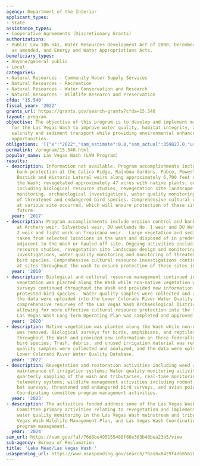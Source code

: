 ```yaml
---
agency: Department of the Interior
applicant_types:
- State
assistance_types:
- Cooperative Agreements (Discretionary Grants)
authorizations:
- Public Law 106-541, Water Resources Development Act of 2000, December 11, 2000;
  as amended, and Energy and Water Appropriations Acts.
beneficiary_types:
- Anyone/general public
- Local
categories:
- Natural Resources - Community Water Supply Services
- Natural Resources - Recreation
- Natural Resources - Water Conservation and Research
- Natural Resources - Wildlife Research and Preservation
cfda: '15.540'
fiscal_year: '2022'
grants_url: https://grants.gov/search-grants?cfda=15.540
layout: program
objective: The objective of this program is to develop and implement management strategies
  for the Las Vegas Wash to improve water quality, habitat integrity, and reduce the
  salinity and sediment transport while providing environmental enhancement and recreational
  opportunities.
obligations: '[{"x":"2022","sam_estimate":0.0,"sam_actual":359827.0,"usa_spending_actual":3399827.0},{"x":"2023","sam_estimate":0.0,"sam_actual":6300000.0,"usa_spending_actual":6255000.0},{"x":"2024","sam_estimate":350000.0,"sam_actual":0.0,"usa_spending_actual":3850000.0}]'
permalink: /program/15.540.html
popular_name: Las Vegas Wash (LVW Program)
results:
- description: Information not available. Program accomplishments include completed
    bank protection at the Calico Ridge, Rainbow Gardens, Pabco, Powerline Crossing,
    Bostick and Historic Lateral weirs along approximately 6,700 feet of bank throughout
    the Wash; revegetated approximately 47 acres with native plants; ongoing activities
    including biological resource studies, revegetation site landscape design and
    monitoring, archaeological investigations, water quality monitoring and monitoring
    of threatened and endangered bird species. Comprehensive cultural resource investigations
    at various site occurred, which will ensure protection of these sites into the
    future.
  year: '2017'
- description: Program accomplishments include erosion control and bank-line stabilization
    at Archery weir, Silverbowl weir, DU wetlands No. 1 weir and DU Wetlands. No.
    2 weir and light work on Tropicana weir.  Large vegetation and sediment will be
    taken from selected locations in the wash and disposed of in predetermined stockpiles
    adjacent to the Wash or hauled off site. Ongoing activities including biological
    resource studies, revegetation site landscape design and monitoring, archaeological
    investigations, water quality monitoring and monitoring of threatened and endangered
    bird species. Comprehensive cultural resource investigations continue to occur
    at sites throughout the wash to ensure protection of these sites into the future.
  year: '2019'
- description: Biological and cultural resource management continued in FY-20.  Native
    vegetation was planted along the Wash while non-native vegetation was removed.  Bird
    surveys continued throughout the Wash and provided new information on two federally
    protected bird species.  Water quality samples were collected and analyzed, and
    the data were uploaded into the Lower Colorado River Water Quality Database.  A
    comprehensive resurvey of the Las Vegas Wash Archaeological District was completed,
    allowing for more effective cultural resource protection into the future.  The
    Las Vegas Wash Long-Term Operating Plan was completed and approved.
  year: '2020'
- description: Native vegetation was planted along the Wash while non-native vegetation
    was removed. Biological surveys for birds, amphibians, and reptiles continued
    throughout the Wash and provided new information on three federally protected
    bird species. Trash, debris, and unused irrigation material was removed.  Water
    quality samples were collected and analyzed, and the data were uploaded into the
    Lower Colorado River Water Quality Database.
  year: '2022'
- description: Revegetation and restoration activities including weed removal, planting,
    maintenance of irrigation systems; Water quality monitoring activities including
    quarterly sampling of the wash and tributaries, real-time monitoring, and adding
    telemetry systems; wildlife management activities including rodent and shrew surveys,
    bat surveys, threatened and endangered bird surveys, and avian point count surveys;
    Coordinating committee program management activities.
  year: '2023'
- description: The activities funded address some of the Las Vegas Wash Coordination
    Committee primary activities relating to revegetation and implementation monitoring,
    water quality monitoring in the Las Vegas Wash mainstream and tributaries, Las
    Vegas Wash Wildlife Management Plan, and Las Vegas Wash Coordination Committee
    program management.
  year: '2024'
sam_url: https://sam.gov/fal/76d8be495155488f86e303b40bea23b5/view
sub-agency: Bureau of Reclamation
title: 'Lake Mead/Las Vegas Wash '
usaspending_url: https://www.usaspending.gov/search/?hash=8429f4d685628b0ebf9f4a6decc04372
---
```

